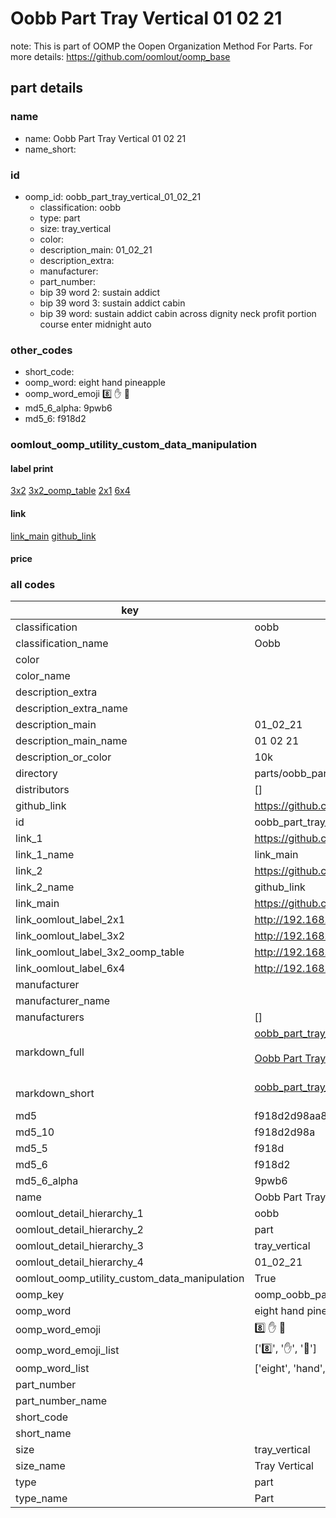 # Oobb Part Tray Vertical 01 02 21  

note: This is part of OOMP the Oopen Organization Method For Parts. For more details: https://github.com/oomlout/oomp_base

##  part details





### name
* name: Oobb Part Tray Vertical 01 02 21
* name_short: 
### id
* oomp_id: oobb_part_tray_vertical_01_02_21
  * classification: oobb
  * type: part
  * size: tray_vertical
  * color: 
  * description_main: 01_02_21
  * description_extra: 
  * manufacturer: 
  * part_number: 
  * bip 39 word 2: sustain addict
  * bip 39 word 3: sustain addict cabin
  * bip 39 word: sustain addict cabin across dignity neck profit portion course enter midnight auto

### other_codes
* short_code: 
* oomp_word: eight hand pineapple
* oomp_word_emoji :eight: :hand: :pineapple:
* md5_6_alpha: 9pwb6
* md5_6: f918d2






### oomlout_oomp_utility_custom_data_manipulation
#### label print
[3x2](http://192.168.1.245:1112/?label=oomp%209pwb6)
[3x2_oomp_table](http://192.168.1.107:1112/?label=oomp%209pwb6)
[2x1](http://192.168.1.242:1112/?label=oomp%209pwb6)
[6x4](http://192.168.1.55:1112/?label=oomp%209pwb6)    

#### link

[link_main](https://github.com/oomlout/oomlout_oomp_current_version_messy/tree/main/parts/oobb_part_tray_vertical_01_02_21) [github_link](https://github.com/oomlout/oomlout_oomp_part_src/tree/main/parts/oobb_part_tray_vertical_01_02_21)                             

#### price







### all codes 
| key | value |  
| --- | --- |  
| classification | oobb |  
| classification_name | Oobb |  
| color |  |  
| color_name |  |  
| description_extra |  |  
| description_extra_name |  |  
| description_main | 01_02_21 |  
| description_main_name | 01 02 21 |  
| description_or_color | 10k |  
| directory | parts/oobb_part_tray_vertical_01_02_21 |  
| distributors | [] |  
| github_link | https://github.com/oomlout/oomlout_oomp_part_src/tree/main/parts/oobb_part_tray_vertical_01_02_21 |  
| id | oobb_part_tray_vertical_01_02_21 |  
| link_1 | https://github.com/oomlout/oomlout_oomp_current_version_messy/tree/main/parts/oobb_part_tray_vertical_01_02_21 |  
| link_1_name | link_main |  
| link_2 | https://github.com/oomlout/oomlout_oomp_part_src/tree/main/parts/oobb_part_tray_vertical_01_02_21 |  
| link_2_name | github_link |  
| link_main | https://github.com/oomlout/oomlout_oomp_current_version_messy/tree/main/parts/oobb_part_tray_vertical_01_02_21 |  
| link_oomlout_label_2x1 | http://192.168.1.242:1112/?label=oomp%209pwb6 |  
| link_oomlout_label_3x2 | http://192.168.1.245:1112/?label=oomp%209pwb6 |  
| link_oomlout_label_3x2_oomp_table | http://192.168.1.107:1112/?label=oomp%209pwb6 |  
| link_oomlout_label_6x4 | http://192.168.1.55:1112/?label=oomp%209pwb6 |  
| manufacturer |  |  
| manufacturer_name |  |  
| manufacturers | [] |  
| markdown_full | [oobb_part_tray_vertical_01_02_21](https://github.com/oomlout/oomlout_oomp_current_version_messy/tree/main/parts/oobb_part_tray_vertical_01_02_21)<br>[](https://github.com/oomlout/oomlout_oomp_current_version_messy/tree/main/parts/oobb_part_tray_vertical_01_02_21)<br>[Oobb Part Tray Vertical 01 02 21](https://github.com/oomlout/oomlout_oomp_current_version_messy/tree/main/parts/oobb_part_tray_vertical_01_02_21)<br><br> |  
| markdown_short | [oobb_part_tray_vertical_01_02_21](https://github.com/oomlout/oomlout_oomp_current_version_messy/tree/main/parts/oobb_part_tray_vertical_01_02_21)<br><br> |  
| md5 | f918d2d98aa8557a4e9f00243f80d6d7 |  
| md5_10 | f918d2d98a |  
| md5_5 | f918d |  
| md5_6 | f918d2 |  
| md5_6_alpha | 9pwb6 |  
| name | Oobb Part Tray Vertical 01 02 21 |  
| oomlout_detail_hierarchy_1 | oobb |  
| oomlout_detail_hierarchy_2 | part |  
| oomlout_detail_hierarchy_3 | tray_vertical |  
| oomlout_detail_hierarchy_4 | 01_02_21 |  
| oomlout_oomp_utility_custom_data_manipulation | True |  
| oomp_key | oomp_oobb_part_tray_vertical_01_02_21 |  
| oomp_word | eight hand pineapple |  
| oomp_word_emoji | :eight: :hand: :pineapple: |  
| oomp_word_emoji_list | [':eight:', ':hand:', ':pineapple:'] |  
| oomp_word_list | ['eight', 'hand', 'pineapple'] |  
| part_number |  |  
| part_number_name |  |  
| short_code |  |  
| short_name |  |  
| size | tray_vertical |  
| size_name | Tray Vertical |  
| type | part |  
| type_name | Part |  
